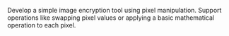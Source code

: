 Develop a simple image encryption tool using pixel manipulation.
Support operations like swapping pixel values or applying a basic mathematical operation to each pixel.
